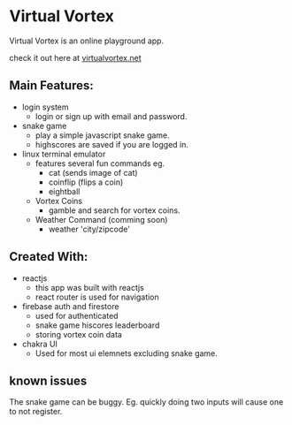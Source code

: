 # Virtual Vortex

Virtual Vortex is an online playground app.

check it out here at [virtualvortex.net](virtualvortex.net)


## Main Features:
- login system
    - login or sign up with email and password.
- snake game
    - play a simple javascript snake game.
    - highscores are saved if you are logged in.
- linux terminal emulator
    - features several fun commands eg.
        - cat (sends image of cat)
        - coinflip (flips a coin)
        - eightball
    - Vortex Coins
        - gamble and search for vortex coins.
    - Weather Command (comming soon)
        - weather 'city/zipcode'


## Created With:
- reactjs 
    - this app was built with reactjs
    - react router is used for navigation
- firebase auth and firestore
    - used for authenticated
    - snake game hiscores leaderboard
    - storing vortex coin data
- chakra UI
    - Used for most ui elemnets excluding snake game.



## known issues

The snake game can be buggy. Eg. quickly doing two inputs will cause one to not register.
